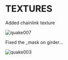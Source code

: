 # TEXTURES

Added chainlink texture

![quake007](https://user-images.githubusercontent.com/74773831/205326920-2e987210-51be-42e0-ac94-dd5d02f76b38.jpg)


Fixed the _mask on girder...

![quake003](https://user-images.githubusercontent.com/74773831/204719650-735bc76f-5252-4e14-b07b-c140be6477f4.jpg)
